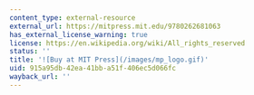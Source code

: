 ```yaml
---
content_type: external-resource
external_url: https://mitpress.mit.edu/9780262681063
has_external_license_warning: true
license: https://en.wikipedia.org/wiki/All_rights_reserved
status: ''
title: '![Buy at MIT Press](/images/mp_logo.gif)'
uid: 915a95db-42ea-41bb-a51f-406ec5d066fc
wayback_url: ''
---
```

